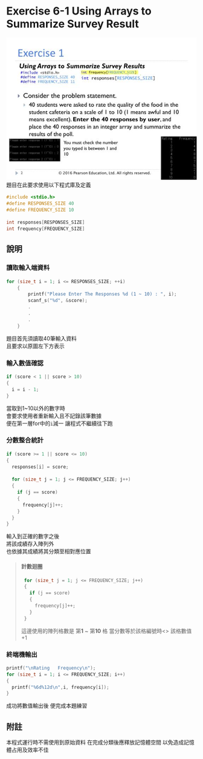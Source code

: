 # Exercise 6-1 Using Arrays to Summarize Survey Result

<img src="https://github.com/channel104257/TaipeiTech-Programming-292362/blob/main/week6/exercise%206-1/original_6-1.jpg"/>
<br/>
題目在此要求使用以下程式庫及定義

```C
#include <stdio.h>
#define RESPONSES_SIZE 40
#define FREQUENCY_SIZE 10

int responses[RESPONSES_SIZE]
int frequency[FREQUENCY_SIZE] 
```
## 說明
### 讀取輸入端資料

```C
for (size_t i = 1; i <= RESPONSES_SIZE; ++i)
    {
        printf("Please Enter The Responses %d (1 ~ 10) : ", i);
        scanf_s("%d", &score);
        .
        .
        .
    }
```
題目首先須讀取40筆輸入資料<br/>
且要求以原圖左下方表示


### 輸入數值確認

```C
if (score < 1 || score > 10)
{
  i = i - 1;
}
```
當取到1~10以外的數字時<br/>
會要求使用者重新輸入且不記錄該筆數據<br/>
便在第一層for中的`i`減一 讓程式不繼續往下跑

### 分數整合統計
```C
if (score >= 1 || score <= 10)
{
  responses[i] = score;

  for (size_t j = 1; j <= FREQUENCY_SIZE; j++)
  {
    if (j == score)
    {
      frequency[j]++;
    }
  }
}
```
輸入到正確的數字之後<br/>
將該成績存入陣列外<br/>
也依據其成績將其分類至相對應位置

> #### 計數迴圈
> ```C
>  for (size_t j = 1; j <= FREQUENCY_SIZE; j++)
>  {
>    if (j == score)
>    {
>      frequency[j]++;
>    }
>  }
> ```
> 這邊使用的陣列格數是 第**1** ~ 第**10** 格
> 當分數等於該格編號時<>
> 該格數值+1

### 終端機輸出

```C
printf("\nRating   Frequency\n");
for (size_t i = 1; i <= FREQUENCY_SIZE; i++)
{
  printf("%6d%12d\n",i, frequency[i]);
}
```
成功將數值輸出後 便完成本題練習

## 附註
本程式運行時不需使用到原始資料
在完成分類後應釋放記憶體空間
以免造成記憶體占用及效率不佳
